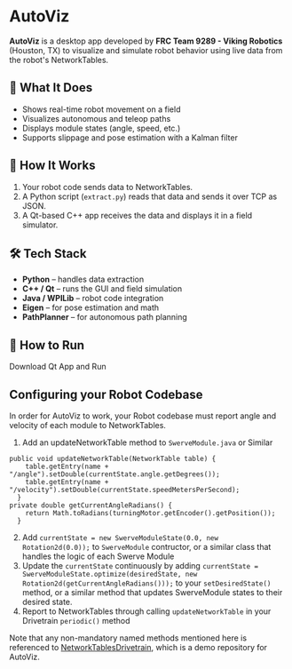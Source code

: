 # AutoViz

**AutoViz** is a desktop app developed by **FRC Team 9289 - Viking Robotics** (Houston, TX) to visualize and simulate robot behavior using live data from the robot's NetworkTables.

## 🔧 What It Does

- Shows real-time robot movement on a field
- Visualizes autonomous and teleop paths
- Displays module states (angle, speed, etc.)
- Supports slippage and pose estimation with a Kalman filter

## 🧠 How It Works

1. Your robot code sends data to NetworkTables.
2. A Python script (`extract.py`) reads that data and sends it over TCP as JSON.
3. A Qt-based C++ app receives the data and displays it in a field simulator.

## 🛠️ Tech Stack

- **Python** – handles data extraction
- **C++ / Qt** – runs the GUI and field simulation
- **Java / WPILib** – robot code integration
- **Eigen** – for pose estimation and math
- **PathPlanner** – for autonomous path planning

## 🚀 How to Run

Download Qt App and Run

## Configuring your Robot Codebase

In order for AutoViz to work, your Robot codebase must report angle and velocity of each module to NetworkTables.
1. Add an updateNetworkTable method to ```SwerveModule.java``` or Similar
```
public void updateNetworkTable(NetworkTable table) {
    table.getEntry(name + "/angle").setDouble(currentState.angle.getDegrees());
    table.getEntry(name + "/velocity").setDouble(currentState.speedMetersPerSecond);
  }
private double getCurrentAngleRadians() {
    return Math.toRadians(turningMotor.getEncoder().getPosition());
  }
```

2. Add ```currentState = new SwerveModuleState(0.0, new Rotation2d(0.0));``` to ```SwerveModule``` contructor, or a similar class that handles the logic of each Swerve Module
3. Update the ```currentState``` continuously by adding ```currentState = SwerveModuleState.optimize(desiredState, new Rotation2d(getCurrentAngleRadians()));``` to your ```setDesiredState()``` method, or a similar method that updates SwerveModule states to their desired state.
4. Report to NetworkTables through calling ```updateNetworkTable``` in your Drivetrain ```periodic()``` method

Note that any non-mandatory named methods mentioned here is referenced to [NetworkTablesDrivetrain](https://github.com/Aditya-2204/NetworkTables-for-Swerve), which is a demo repository for AutoViz.
